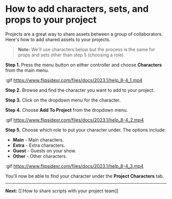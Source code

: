 # How to add characters, sets, and props to your project

Projects are a great way to share assets between a group of collaborators. Here's how to add shared assets to your projects.

> **Note:** We'll use characters below but the process is the same for props and sets other than step 5 (choosing a role).

**Step 1.** Press the menu button on either controller and choose **Characters** from the main menu.

:gif https://www.flipsidexr.com/files/docs/2023.1/help_8-4_1.mp4

**Step 2.** Browse and find the character you want to add to your project.

**Step 3.** Click on the dropdown menu for the character.

**Step 4.** Choose **Add To Project** from the dropdown menu.

:gif https://www.flipsidexr.com/files/docs/2023.1/help_8-4_2.mp4

**Step 5.** Choose which role to put your character under. The options include:

- **Main** - Main characters.
- **Extra** - Extra characters.
- **Guest** - Guests on your show.
- **Other** - Other characters.

:gif https://www.flipsidexr.com/files/docs/2023.1/help_8-4_3.mp4

You'll now be able to find your character under the **Project Characters** tab.

---

**Next:** [[:How to share scripts with your project team]]
